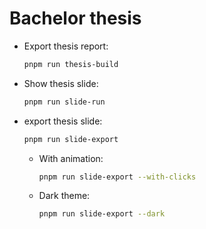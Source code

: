 # Bachelor thesis

- Export thesis report:
	```bash
	pnpm run thesis-build
	```
- Show thesis slide:
	```bash
	pnpm run slide-run
	```
- export thesis slide:
	```bash
	pnpm run slide-export
	```
	- With animation:
		```bash
		pnpm run slide-export --with-clicks
		```
	- Dark theme:
		```bash
		pnpm run slide-export --dark
		```
